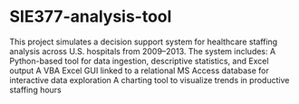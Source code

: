 # SIE377-analysis-tool
This project simulates a decision support system for healthcare staffing analysis across U.S. hospitals from 2009–2013. The system includes:
A Python-based tool for data ingestion, descriptive statistics, and Excel output
A VBA Excel GUI linked to a relational MS Access database for interactive data exploration
A charting tool to visualize trends in productive staffing hours
